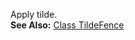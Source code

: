  Apply tilde.  
**See Also:** [Class TildeFence](/build-include/classes/src_fences.tildefence.html)  